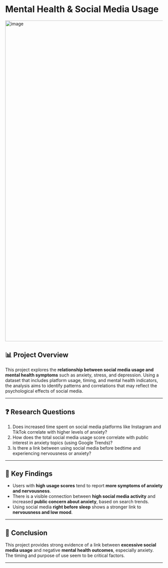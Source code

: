 # Mental Health & Social Media Usage

<img width="1536" height="1024" alt="image" src="https://github.com/user-attachments/assets/777050f4-1c34-4d86-b0dd-6f097fee8bc1" />

## 📊 Project Overview

This project explores the **relationship between social media usage and mental health symptoms** such as anxiety, stress, and depression. Using a dataset that includes platform usage, timing, and mental health indicators, the analysis aims to identify patterns and correlations that may reflect the psychological effects of social media.

---

## ❓ Research Questions

1. Does increased time spent on social media platforms like Instagram and TikTok correlate with higher levels of anxiety?
2. How does the total social media usage score correlate with public interest in anxiety topics (using Google Trends)?
3. Is there a link between using social media before bedtime and experiencing nervousness or anxiety?

---

## 📌 Key Findings

- Users with **high usage scores** tend to report **more symptoms of anxiety and nervousness**.
- There is a visible connection between **high social media activity** and increased **public concern about anxiety**, based on search trends.
- Using social media **right before sleep** shows a stronger link to **nervousness and low mood**.

---



## 🧠 Conclusion

This project provides strong evidence of a link between **excessive social media usage** and negative **mental health outcomes**, especially anxiety. The timing and purpose of use seem to be critical factors.

---
